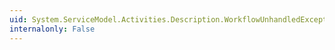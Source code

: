 ```yaml
---
uid: System.ServiceModel.Activities.Description.WorkflowUnhandledExceptionBehavior
internalonly: False
---
```

